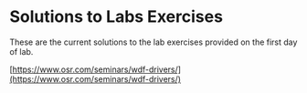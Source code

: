 # Solutions to Labs Exercises #
These are the current solutions to the lab exercises provided on the first day of lab.

[https://www.osr.com/seminars/wdf-drivers/](https://www.osr.com/seminars/wdf-drivers/)

